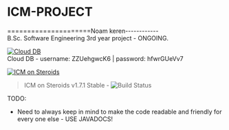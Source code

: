 # ICM-PROJECT
=====================Noam keren------------</a>\
B.Sc. Software Engineering 3rd year project - ONGOING.

<a href="https://remotemysql.com/phpmyadmin/index.php?db=ZZUehgwcK6"><img src="https://cdn2.iconfinder.com/data/icons/cloud-technology-27/64/Upload-Cloud-128.png" title="Cloud DB" alt="Cloud DB"></a>\
Cloud DB - username: ZZUehgwcK6 | password: hfwrGUeVv7

<a href="https://www.youtube.com/watch?v=3AGqTbqhAU4&t=2660s"><img src="https://stickershop.line-scdn.net/stickershop/v1/product/5951468/LINEStorePC/main.png;compress=true" title="ICM on Steroids" alt="ICM on Steroids"></a>
> ICM on Steroids v1.7.1 Stable - 
![Build Status](http://img.shields.io/travis/badges/badgerbadgerbadger.svg?style=flat-square)

TODO:
-  Need to always keep in mind to make the code readable and friendly for every one else - USE JAVADOCS!
